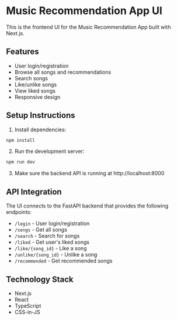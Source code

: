 # Music Recommendation App UI

This is the frontend UI for the Music Recommendation App built with Next.js.

## Features

- User login/registration
- Browse all songs and recommendations
- Search songs
- Like/unlike songs
- View liked songs
- Responsive design

## Setup Instructions

1. Install dependencies:

```bash
npm install
```

2. Run the development server:

```bash
npm run dev
```

3. Make sure the backend API is running at http://localhost:8000

## API Integration

The UI connects to the FastAPI backend that provides the following endpoints:

- `/login` - User login/registration
- `/songs` - Get all songs
- `/search` - Search for songs
- `/liked` - Get user's liked songs
- `/like/{song_id}` - Like a song
- `/unlike/{song_id}` - Unlike a song
- `/recommended` - Get recommended songs

## Technology Stack

- Next.js
- React
- TypeScript
- CSS-in-JS